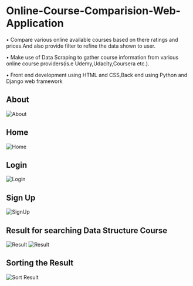 # Online-Course-Comparision-Web-Application
• Compare various online available courses based on there ratings and prices.And also provide filter to refine the data shown to user.

• Make use of Data Scraping to gather course information from various online course providers(is.e Udemy,Udacity,Coursera etc.). 

• Front end development using HTML and CSS,Back end using Python and Django web framework

## About

<img src="About.JPG" alt="About" />

## Home

<img src="Home.JPG" alt="Home" /> 

## Login

<img src="Login.JPG" alt="Login" /> 

## Sign Up

<img src="Signup.JPG" alt="SignUp" /> 

## Result for searching Data Structure Course

<img src="res_DS.JPG" alt="Result" /> 

<img src="res_DS2.JPG" alt="Result" /> 

## Sorting the Result

<img src="sorting.JPG" alt="Sort Result" /> 
